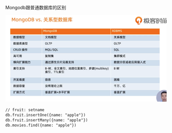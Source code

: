 Mongodb跟普通数据库的区别

![](./pic/mongodb.png)

~~~mql
// fruit: setname
db.fruit.insertOne({name: "apple"})
db.fruit.insertMany({name: "apple"})
db.movies.find({name: "apple"})
~~~


